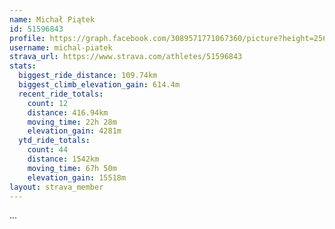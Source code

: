 ```yaml
---
name: Michał Piątek
id: 51596843
profile: https://graph.facebook.com/3089571771067360/picture?height=256&width=256
username: michal-piatek
strava_url: https://www.strava.com/athletes/51596843
stats:
  biggest_ride_distance: 109.74km
  biggest_climb_elevation_gain: 614.4m
  recent_ride_totals:
    count: 12
    distance: 416.94km
    moving_time: 22h 28m
    elevation_gain: 4281m
  ytd_ride_totals:
    count: 44
    distance: 1542km
    moving_time: 67h 50m
    elevation_gain: 15518m
layout: strava_member
--- 
```

...

